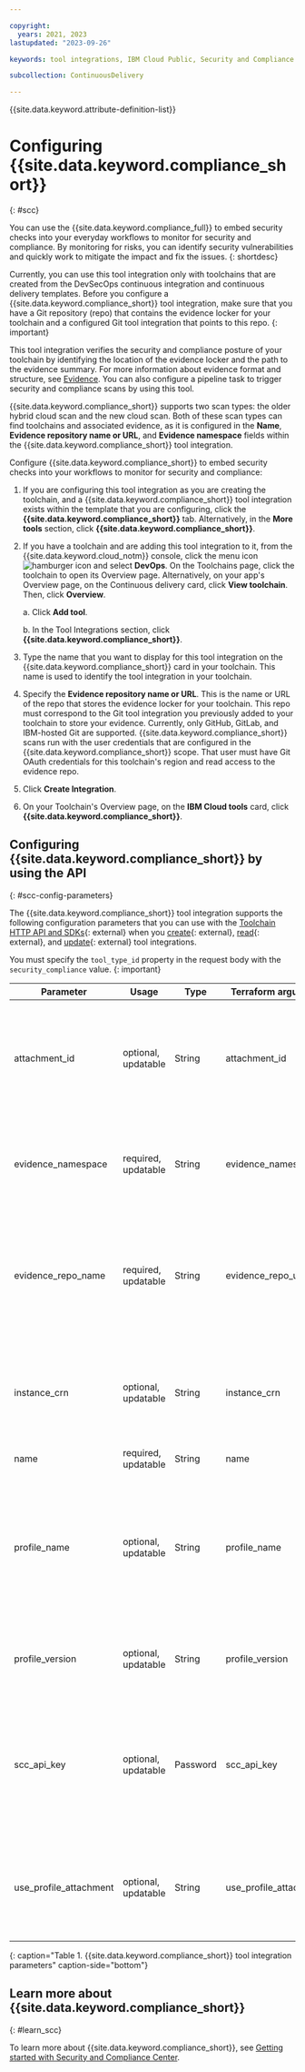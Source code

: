 ```yaml
---

copyright:
  years: 2021, 2023
lastupdated: "2023-09-26"

keywords: tool integrations, IBM Cloud Public, Security and Compliance Center

subcollection: ContinuousDelivery

---
```


{{site.data.keyword.attribute-definition-list}}   

# Configuring {{site.data.keyword.compliance_short}}
{: #scc}

You can use the {{site.data.keyword.compliance_full}} to embed security checks into your everyday workflows to monitor for security and compliance. By monitoring for risks, you can identify security vulnerabilities and quickly work to mitigate the impact and fix the issues.
{: shortdesc}

Currently, you can use this tool integration only with toolchains that are created from the DevSecOps continuous integration and continuous delivery templates. Before you configure a {{site.data.keyword.compliance_short}} tool integration, make sure that you have a Git repository (repo) that contains the evidence locker for your toolchain and a configured Git tool integration that points to this repo.
{: important}

This tool integration verifies the security and compliance posture of your toolchain by identifying the location of the evidence locker and the path to the evidence summary. For more information about evidence format and structure, see [Evidence](/docs/devsecops?topic=devsecops-devsecops-evidence). You can also configure a pipeline task to trigger security and compliance scans by using this tool.

{{site.data.keyword.compliance_short}} supports two scan types: the older hybrid cloud scan and the new cloud scan. Both of these scan types can find toolchains and associated evidence, as it is configured in the **Name**, **Evidence repository name or URL**, and **Evidence namespace** fields within the {{site.data.keyword.compliance_short}} tool integration.

Configure {{site.data.keyword.compliance_short}} to embed security checks into your workflows to monitor for security and compliance:

1. If you are configuring this tool integration as you are creating the toolchain, and a {{site.data.keyword.compliance_short}} tool integration exists within the template that you are configuring, click the **{{site.data.keyword.compliance_short}}** tab. Alternatively, in the **More tools** section, click **{{site.data.keyword.compliance_short}}**.
1. If you have a toolchain and are adding this tool integration to it, from the {{site.data.keyword.cloud_notm}} console, click the menu icon ![hamburger icon](images/icon_hamburger.svg) and select **DevOps**. On the Toolchains page, click the toolchain to open its Overview page. Alternatively, on your app's Overview page, on the Continuous delivery card, click **View toolchain**. Then, click **Overview**.  

   a. Click **Add tool**.

   b. In the Tool Integrations section, click **{{site.data.keyword.compliance_short}}**.

1. Type the name that you want to display for this tool integration on the {{site.data.keyword.compliance_short}} card in your toolchain. This name is used to identify the tool integration in your toolchain.

1. Specify the **Evidence repository name or URL**. This is the name or URL of the repo that stores the evidence locker for your toolchain. This repo must correspond to the Git tool integration you previously added to your toolchain to store your evidence. Currently, only GitHub, GitLab, and IBM-hosted Git are supported. {{site.data.keyword.compliance_short}} scans run with the user credentials that are configured in the {{site.data.keyword.compliance_short}} scope. That user must have Git OAuth credentials for this toolchain's region and read access to the evidence repo.
1. Click **Create Integration**.
1. On your Toolchain's Overview page, on the **IBM Cloud tools** card, click **{{site.data.keyword.compliance_short}}**.
 
## Configuring {{site.data.keyword.compliance_short}} by using the API
{: #scc-config-parameters}

The {{site.data.keyword.compliance_short}} tool integration supports the following configuration parameters that you can use with the [Toolchain HTTP API and SDKs](https://cloud.ibm.com/apidocs/toolchain){: external} when you [create](https://cloud.ibm.com/apidocs/toolchain#create-tool){: external}, [read](https://cloud.ibm.com/apidocs/toolchain#get-tool-by-id){: external}, and [update](https://cloud.ibm.com/apidocs/toolchain#update-tool){: external} tool integrations.

You must specify the `tool_type_id` property in the request body with the `security_compliance` value.
{: important}

| Parameter | Usage | Type | Terraform argument | Description |
| --- | --- | --- | --- | --- |
| attachment_id | optional, updatable | String | attachment_id | An attachment ID. An attachment is configured under a profile to define how a scan will be run. To find the attachment ID, in the browser, in the attachments list, click on the attachment link, and a panel appears with a button to copy the attachment ID. This parameter is only relevant when the `use_profile_attachment` parameter is `enabled`. |
| evidence_namespace | required, updatable | String | evidence_namespace | The type of pipeline evidence to display in {{site.data.keyword.compliance_short}} for this toolchain. Valid values are `cd` (uses evidence that is generated by a continuous deployment pipeline) or `cc` (uses evidence that is generated by a continuous compliance pipeline). |
| evidence_repo_name | required, updatable | String | evidence_repo_url | The URL of a Git repo evidence locker. The DevSecOps toolchain templates collect and store evidence for scans and tasks in an evidence repo. Make sure that this URL matches the `repo_url` for a Git tool integration in this toolchain. The DevSecOps toolchain goals in the {{site.data.keyword.compliance_short}} check the evidence repo for the pass or fail results for those goals. |
| instance_crn | optional, updatable | String | instance_crn | The {{site.data.keyword.compliance_short}} service instance CRN (Cloud Resource Name). It is recommended to provide an instance CRN, but when absent, the oldest service instance will be used. This parameter is only relevant when the `use_profile_attachment` parameter is `enabled`. |
| name | required, updatable | String | name | The name of this tool integration. |
| profile_name | optional, updatable | String | profile_name | The name of a {{site.data.keyword.compliance_short}} profile. Usually, use one of the predefined profiles "IBM Cloud Security Best Practices" or "IBM Cloud for Financial Services", which contain the DevSecOps Toolchain rules. Or use a user-authored customized profile that has been configured to contain those rules. This parameter is only relevant when the `use_profile_attachment` parameter is `enabled`.|
| profile_version | optional, updatable | String | profile_version | The version of a {{site.data.keyword.compliance_short}} profile, in SemVer format, like '0.0.0'. This parameter is only relevant when the `use_profile_attachment` parameter is `enabled`. |
| scc_api_key | optional, updatable | Password | scc_api_key | The IBM Cloud API key used to access the {{site.data.keyword.compliance_short}} service, for the use profile with attachment setting. This parameter is only relevant when the `use_profile_attachment` parameter is `enabled`. You can use a toolchain secret reference for this parameter. For more information, see [Protecting your sensitive data in Continuous Delivery](https://cloud.ibm.com/docs/ContinuousDelivery?topic=ContinuousDelivery-cd_data_security#cd_secure_credentials). |
| use_profile_attachment | optional, updatable | String | use_profile_attachment | Set to `enabled` to enable use profile with attachment, so that the scripts in the pipeline can interact with the {{site.data.keyword.compliance_short}} service. When enabled, other parameters become relevant; `scc_api_key`, `instance_crn`, `profile_name`, `profile_version`, `attachment_id`. |
{: caption="Table 1. {{site.data.keyword.compliance_short}} tool integration parameters" caption-side="bottom"}

## Learn more about {{site.data.keyword.compliance_short}}
{: #learn_scc}

To learn more about {{site.data.keyword.compliance_short}}, see [Getting started with Security and Compliance Center](/docs/security-compliance?topic=security-compliance-getting-started).

